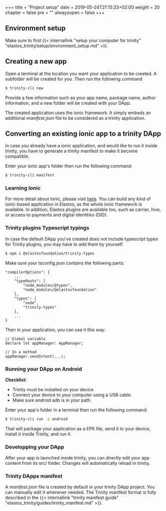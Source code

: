 +++
title = "Project setup"
date = 2019-05-24T21:15:33+02:00
weight = 20
chapter = false
pre = ""
alwaysopen = false
+++ 

## Environment setup

Make sure to first {{< internallink "setup your computer for trinity" "elastos_trinity/setup/environment_setup.md" >}}.

## Creating a new app

Open a terminal at the location you want your application to be created. A subfolder will be created for you. Then run the following command

```bash
$ trinity-cli new
```

Provide a few information such as your app name, package name, author information, and a new folder will be created with your DApp.

The created application uses the ionic framework. It simply embeds an additional *manifest.json* file to be considered as a trinity application.

## Converting an existing ionic app to a trinity DApp

In case you already have a ionic application, and would like to run it inside trinity, you have to generate a trinity manifest to make it become compatible. 

Enter your ionic app's folder then run the following command:

```bash
$ trinity-cli manifest
```

### Learning Ionic

For more detail about Ionic, please visit [here](https://ionicframework.com/docs/).
You can build any kind of ionic-based application in Elastos, as the whole ionic framework is available. In addition, Elastos plugins are available too, such as carrier, hive, or access to payments and digital identities (DID).

### Trinity plugins Typescript typings

In case the default DApp you've created does not include typescript types for Trinity plugins, you may have to add them by yourself:

```bash
$ npm i @elastosfoundation/trinity-types
```

Make sure your tsconfig.json contains the following parts:

    "compilerOptions": {
        ...
        "typeRoots": [
            "node_modules/@types",
            "node_modules/@elastosfoundation"
        ],
        "types": [
            "node",
            "trinity-types"
        ],
        ...
    }

Then in your application, you can use it this way:

    // Global variable
    declare let appManager: AppManager;

    // In a method
    appManager.sendIntent(...);

### Running your DApp on Android

**Checklist:**

- Trinity must be installed on your device
- Connect your device to your computer using a USB cable.
- Make sure android adb is in your path.

Enter your app's folder in a terminal then run the following command:

```bash
$ trinity-cli run -p android
```

That will package your application as a EPK file, send it to your device, install it inside Trinity, and run it.

### Developping your DApp

After your app is launched inside trinity, you can directly edit your app content from its src/ folder. Changes will automatically reload in trinity.

### Trinity DApps manifest

A *manifest.json* file is created by default in your trinity DApp project. You can manually edit it whenever needed. The Trinity manifest format is fully described in the {{< internallink "trinity manifest guide" "elastos_trinity/guides/trinity_manifest.md" >}}.
